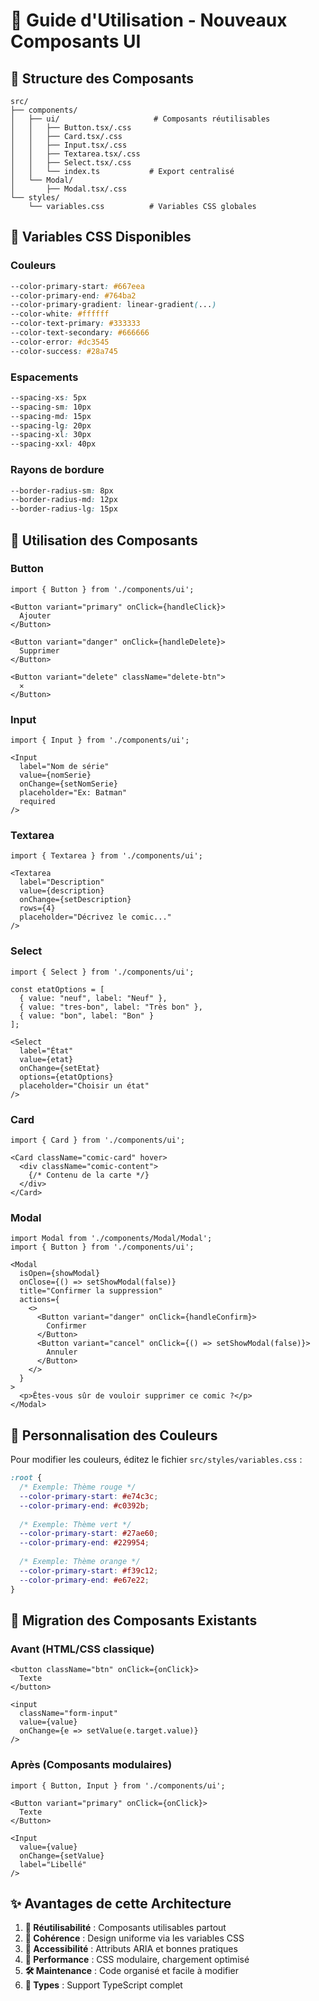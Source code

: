 # 🎨 Guide d'Utilisation - Nouveaux Composants UI

## 📁 Structure des Composants

```
src/
├── components/
│   ├── ui/                     # Composants réutilisables
│   │   ├── Button.tsx/.css
│   │   ├── Card.tsx/.css
│   │   ├── Input.tsx/.css
│   │   ├── Textarea.tsx/.css
│   │   ├── Select.tsx/.css
│   │   └── index.ts           # Export centralisé
│   └── Modal/
│       ├── Modal.tsx/.css
└── styles/
    └── variables.css          # Variables CSS globales
```

## 🎯 Variables CSS Disponibles

### Couleurs
```css
--color-primary-start: #667eea
--color-primary-end: #764ba2
--color-primary-gradient: linear-gradient(...)
--color-white: #ffffff
--color-text-primary: #333333
--color-text-secondary: #666666
--color-error: #dc3545
--color-success: #28a745
```

### Espacements
```css
--spacing-xs: 5px
--spacing-sm: 10px
--spacing-md: 15px
--spacing-lg: 20px
--spacing-xl: 30px
--spacing-xxl: 40px
```

### Rayons de bordure
```css
--border-radius-sm: 8px
--border-radius-md: 12px
--border-radius-lg: 15px
```

## 🧩 Utilisation des Composants

### Button
```tsx
import { Button } from './components/ui';

<Button variant="primary" onClick={handleClick}>
  Ajouter
</Button>

<Button variant="danger" onClick={handleDelete}>
  Supprimer
</Button>

<Button variant="delete" className="delete-btn">
  ✕
</Button>
```

### Input
```tsx
import { Input } from './components/ui';

<Input
  label="Nom de série"
  value={nomSerie}
  onChange={setNomSerie}
  placeholder="Ex: Batman"
  required
/>
```

### Textarea
```tsx
import { Textarea } from './components/ui';

<Textarea
  label="Description"
  value={description}
  onChange={setDescription}
  rows={4}
  placeholder="Décrivez le comic..."
/>
```

### Select
```tsx
import { Select } from './components/ui';

const etatOptions = [
  { value: "neuf", label: "Neuf" },
  { value: "tres-bon", label: "Très bon" },
  { value: "bon", label: "Bon" }
];

<Select
  label="État"
  value={etat}
  onChange={setEtat}
  options={etatOptions}
  placeholder="Choisir un état"
/>
```

### Card
```tsx
import { Card } from './components/ui';

<Card className="comic-card" hover>
  <div className="comic-content">
    {/* Contenu de la carte */}
  </div>
</Card>
```

### Modal
```tsx
import Modal from './components/Modal/Modal';
import { Button } from './components/ui';

<Modal
  isOpen={showModal}
  onClose={() => setShowModal(false)}
  title="Confirmer la suppression"
  actions={
    <>
      <Button variant="danger" onClick={handleConfirm}>
        Confirmer
      </Button>
      <Button variant="cancel" onClick={() => setShowModal(false)}>
        Annuler
      </Button>
    </>
  }
>
  <p>Êtes-vous sûr de vouloir supprimer ce comic ?</p>
</Modal>
```

## 🎨 Personnalisation des Couleurs

Pour modifier les couleurs, éditez le fichier `src/styles/variables.css` :

```css
:root {
  /* Exemple: Thème rouge */
  --color-primary-start: #e74c3c;
  --color-primary-end: #c0392b;
  
  /* Exemple: Thème vert */
  --color-primary-start: #27ae60;
  --color-primary-end: #229954;
  
  /* Exemple: Thème orange */
  --color-primary-start: #f39c12;
  --color-primary-end: #e67e22;
}
```

## 🔄 Migration des Composants Existants

### Avant (HTML/CSS classique)
```tsx
<button className="btn" onClick={onClick}>
  Texte
</button>

<input 
  className="form-input" 
  value={value} 
  onChange={e => setValue(e.target.value)}
/>
```

### Après (Composants modulaires)
```tsx
import { Button, Input } from './components/ui';

<Button variant="primary" onClick={onClick}>
  Texte
</Button>

<Input 
  value={value} 
  onChange={setValue}
  label="Libellé"
/>
```

## ✨ Avantages de cette Architecture

1. **🔧 Réutilisabilité** : Composants utilisables partout
2. **🎨 Cohérence** : Design uniforme via les variables CSS
3. **📱 Accessibilité** : Attributs ARIA et bonnes pratiques
4. **🚀 Performance** : CSS modulaire, chargement optimisé
5. **🛠️ Maintenance** : Code organisé et facile à modifier
6. **🎯 Types** : Support TypeScript complet
